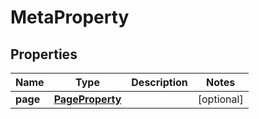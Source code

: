 

# MetaProperty


## Properties

| Name | Type | Description | Notes |
|------------ | ------------- | ------------- | -------------|
|**page** | [**PageProperty**](PageProperty.md) |  |  [optional] |



